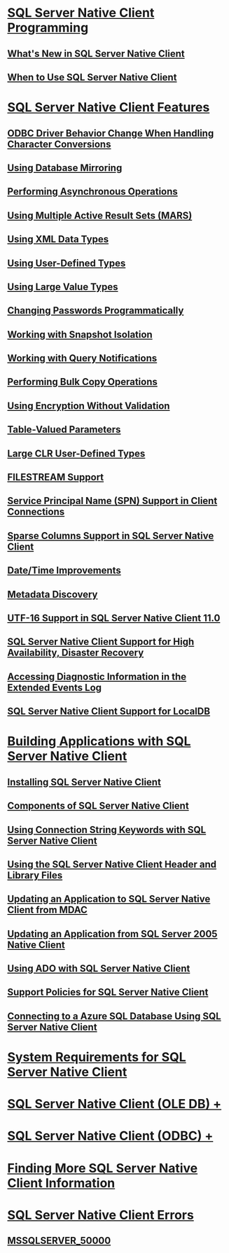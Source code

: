 # [SQL Server Native Client Programming](sql-server-native-client-programming.md)
## [What's New in SQL Server Native Client](sql-server-native-client.md)
## [When to Use SQL Server Native Client](when-to-use-sql-server-native-client.md)
# [SQL Server Native Client Features](features/sql-server-native-client-features.md)
## [ODBC Driver Behavior Change When Handling Character Conversions](features/odbc-driver-behavior-change-when-handling-character-conversions.md)
## [Using Database Mirroring](features/using-database-mirroring.md)
## [Performing Asynchronous Operations](features/performing-asynchronous-operations.md)
## [Using Multiple Active Result Sets (MARS)](features/using-multiple-active-result-sets-mars.md)
## [Using XML Data Types](features/using-xml-data-types.md)
## [Using User-Defined Types](features/using-user-defined-types.md)
## [Using Large Value Types](features/using-large-value-types.md)
## [Changing Passwords Programmatically](features/changing-passwords-programmatically.md)
## [Working with Snapshot Isolation](features/working-with-snapshot-isolation.md)
## [Working with Query Notifications](features/working-with-query-notifications.md)
## [Performing Bulk Copy Operations](features/performing-bulk-copy-operations.md)
## [Using Encryption Without Validation](features/using-encryption-without-validation.md)
## [Table-Valued Parameters](features/table-valued-parameters-sql-server-native-client.md)
## [Large CLR User-Defined Types](features/large-clr-user-defined-types.md)
## [FILESTREAM Support](features/filestream-support.md)
## [Service Principal Name (SPN) Support in Client Connections](features/service-principal-name-spn-support-in-client-connections.md)
## [Sparse Columns Support in SQL Server Native Client](features/sparse-columns-support-in-sql-server-native-client.md)
## [Date/Time Improvements](features/date-and-time-improvements.md)
## [Metadata Discovery](features/metadata-discovery.md)
## [UTF-16 Support in SQL Server Native Client 11.0](features/utf-16-support-in-sql-server-native-client-11-0.md)
## [SQL Server Native Client Support for High Availability, Disaster Recovery](features/sql-server-native-client-support-for-high-availability-disaster-recovery.md)
## [Accessing Diagnostic Information in the Extended Events Log](features/accessing-diagnostic-information-in-the-extended-events-log.md)
## [SQL Server Native Client Support for LocalDB](features/sql-server-native-client-support-for-localdb.md)
# [Building Applications with SQL Server Native Client](applications/building-applications-with-sql-server-native-client.md)
## [Installing SQL Server Native Client](applications/installing-sql-server-native-client.md)
## [Components of SQL Server Native Client](applications/components-of-sql-server-native-client.md)
## [Using Connection String Keywords with SQL Server Native Client](applications/using-connection-string-keywords-with-sql-server-native-client.md)
## [Using the SQL Server Native Client Header and Library Files](applications/using-the-sql-server-native-client-header-and-library-files.md)
## [Updating an Application to SQL Server Native Client from MDAC](applications/updating-an-application-to-sql-server-native-client-from-mdac.md)
## [Updating an Application from SQL Server 2005 Native Client](applications/updating-an-application-from-sql-server-2005-native-client.md)
## [Using ADO with SQL Server Native Client](applications/using-ado-with-sql-server-native-client.md)
## [Support Policies for SQL Server Native Client](applications/support-policies-for-sql-server-native-client.md)
## [Connecting to a Azure SQL Database Using SQL Server Native Client](applications/connecting-to-a-windows-azure-sql-database-using-sql-server-native-client.md)
# [System Requirements for SQL Server Native Client](system-requirements-for-sql-server-native-client.md)
# [SQL Server Native Client (OLE DB) +](ole-db/sql-server-native-client-ole-db.md)
# [SQL Server Native Client (ODBC) +](odbc/sql-server-native-client-odbc.md)
# [Finding More SQL Server Native Client Information](finding-more-sql-server-native-client-information.md)
# [SQL Server Native Client Errors](../../database-engine/dev-guide/sql-server-native-client-errors.md)
## [MSSQLSERVER_50000](../errors-events/sql-server-native-client-error-mssqlserver-50000.md)

